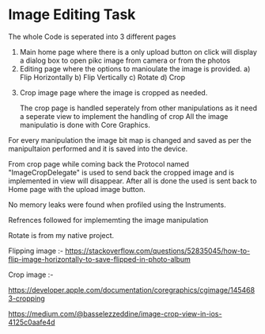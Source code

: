 #  Image Editing Task

The whole Code is seperated into 3 different pages
1. Main home page where there is a only upload button on click will display a dialog box to open pikc image from camera or from the photos
2. Editing page where the options to manioulate the image is provided. 
   a) Flip Horizontally
   b) Flip Vertically
   c) Rotate
   d) Crop

3) Crop image page where the image is cropped as needed.
   
   The crop page is handled seperately from other manipulations as it need a seperate view to implement the handling of crop
All the image manipulatio is done with Core Graphics.

For every manipulation the image bit map is changed and saved as per the manipultaion performed and it is saved into the device.

From crop page while coming back the Protocol named  "ImageCropDelegate" is used to send back the cropped image and is implemented in view will disappear.
After all is done the used is sent back to Home page with the upload image button.

No memory leaks were found when profiled using the Instruments.

Refrences followed for implememting the image manipulation

Rotate is from my native project.

Flipping image :-
https://stackoverflow.com/questions/52835045/how-to-flip-image-horizontally-to-save-flipped-in-photo-album

Crop image :-

https://developer.apple.com/documentation/coregraphics/cgimage/1454683-cropping

https://medium.com/@basselezzeddine/image-crop-view-in-ios-4125c0aafe4d
